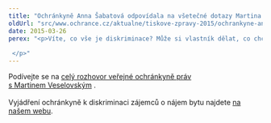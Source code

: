 ```yaml
---
title: "Ochránkyně Anna Šabatová odpovídala na všetečné dotazy Martina Veselovského o diskriminaci"
oldUrl: "src/www.ochrance.cz/aktualne/tiskove-zpravy-2015/ochrankyne-anna-sabatova-odpovidala-na-vsetecne-dotazy-martina-veselovskeho-o-diskriminaci"
date: 2015-03-26
perex: "<p>Víte, co vše je diskriminace? Může si vlastník dělat, co chce, když veřejně nabízí nájem svého bytu? Na tyto a další otázky odpovídala ochránkyně Anna Šabatová v pořadu DVTV.  </p>"
---
```


<!-- imported from the old website -->

Podívejte se na <a title="Otevření do nového okna" href="http://video.aktualne.cz/dvtv/sabatova-odmitnout-roma-protoze-je-rom-majitel-bytu-nesmi/r~653ee674d25c11e49e4e002590604f2e/" target="_blank">celý rozhovor veřejné ochránkyně práv s Martinem Veselovským</a> <img alt="" src="https://www.ochrance.cz/typo3/ext/od_linkdesc/icons/external.gif" class="od_linkdesc_icon_external" />. <br /><br />Vyjádření ochránkyně k diskriminaci zájemců o nájem bytu najdete <a href="http://www.ochrance.cz/tiskove-zpravy/tiskove-zpravy-2015/chybuje-verejna-ochrankyne-prav-tim-ze-poukazuje-na-nezakonny-postup-realitnich-kancela/" target="_blank">na našem webu</a>.

